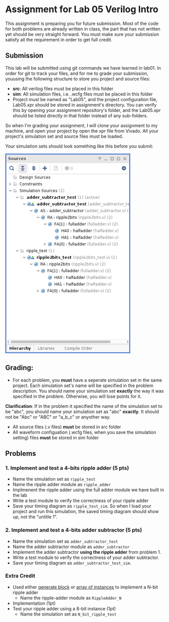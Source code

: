 # Assignment for Lab 05 Verilog Intro

This assignment is preparing you for future submission. Most of the code for both problems are already written in class, the part that has not written yet should be
very straight forward. You must make sure your submission satisfy all the requirement in order to get full credit.

## Submission
This lab will be submitted using git commands we have learned in lab01. In order for git to track your files, and for me to grade your submission, youusing the following structure to store you project and source files:

- **src**: All verilog files must be placed in this folder
- **sim**: All simulation files, i.e. .wcfg files must be placed in this folder
- Project must be named as "Lab05", and the project configuration file, Lab05.xpr should be stored in assignment's directory. You can verify this by opening your assignment repository's folder, and the Lab05.xpr should be listed directly in that folder instead of any sub-folders.

So when I'm grading your assignment, I will clone your assignment to my machine, and open your project by open the xpr file from Vivado. All your project's simulation set and source files must be loaded.

Your simulation sets should look something like this before you submit:

![project\_submission](pics/project_sources_submission.png)

## Grading:
- For each problem, you **must** have a seperate simulation set in the same project. Each simulation set's name will be specified in the problem description. You should name your simulation set **exactly** the way it was specified in the problem. Otherwise, you will lose points for it.

**Clarification**: If in the problem it specified the name of the simulation set to be "abc", you should name your simulation set as "abc" **exactly**. It should not be "Abc" or "ABC" or "a\_b\_c" or anyother way.
<!-- - If you have a simulation set for the problem, but no test bench for the module you are asked to implement, you will lose half of the points even if you implemented it correctly. -->
- All source files (.v files) **must** be stored in src folder
- All waveform configuation (.wcfg files, when you save the simulation setting) files **must** be stored in sim folder

## Problems

### 1. Implement and test a 4-bits ripple adder (5 pts)
- Name the simulation set as ```ripple_test```
- Name the ripple adder module as ```ripple_adder```
- Implmenent the ripple adder using the full adder module we have built in the lab
- Write a test module to verify the correctness of your ripple adder
- Save your timing diagram as ```ripple_test_sim```. So when I load your project and run this simulation, the saved timing diagram should show up, not the "untitle 1".

### 2. Implement and test a 4-bits adder subtractor (5 pts)
- Name the simulation set as ```adder_subtractor_test```
- Name the adder subtractor module as ```adder_subtractor```
- Implement the adder subtractor **using the ripple adder** from problem 1.
- Write a test module to verify the correctness of your adder subtractor.
- Save your timing diagram as ```adder_subtractor_test_sim```.

### Extra Credit
- Used either [generate block](http://sutherland-hdl.com/pdfs/verilog_2001_ref_guide.pdf#page=25) or [array of instances](http://sutherland-hdl.com/pdfs/verilog_2001_ref_guide.pdf#page=22) to implement a N-bit ripple adder
  - Name the ripple-adder module as ```RippleAdder_N```
- Implementation (1pt)
- Test your ripple adder using a 8-bit instance (1pt)
  - Name the simulation set as ```N_bit_ripple_test```
